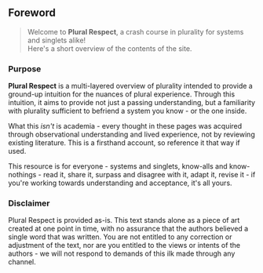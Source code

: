 ## Foreword

> Welcome to **Plural Respect**, a crash course in plurality for systems and singlets alike!<br/>
> Here's a short overview of the contents of the site.

### Purpose

**Plural Respect** is a multi-layered overview of plurality intended to provide a ground-up intuition for the nuances of plural experience.
Through this intuition, it aims to provide not just a passing understanding, but a familiarity with plurality sufficient to befriend a system you know - or the one inside.

What this _isn't_ is academia - every thought in these pages was acquired through observational understanding and lived experience, not by reviewing existing literature.
This is a firsthand account, so reference it that way if used.

This resource is for everyone - systems and singlets, know-alls and know-nothings - read it, share it, surpass and disagree with it, adapt it, revise it - if you're working towards understanding and acceptance, it's all yours.

### Disclaimer

Plural Respect is provided as-is.
This text stands alone as a piece of art created at one point in time, with no assurance that the authors believed a single word that was written.
You are not entitled to any correction or adjustment of the text, nor are you entitled to the views or intents of the authors - we will not respond to demands of this ilk made through any channel.
